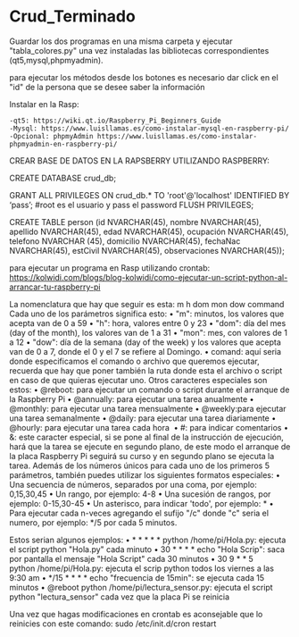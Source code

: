 # Crud_Terminado

Guardar los dos programas en una misma carpeta y ejecutar "tabla_colores.py" una vez instaladas las bibliotecas correspondientes (qt5,mysql,phpmyadmin).


para ejecutar los métodos desde los botones es necesario dar click en el "id" de la persona que se desee saber la información


Instalar en la Rasp:

	-qt5: https://wiki.qt.io/Raspberry_Pi_Beginners_Guide
	-Mysql: https://www.luisllamas.es/como-instalar-mysql-en-raspberry-pi/
	-Opcional: phpmyAdmin https://www.luisllamas.es/como-instalar-phpmyadmin-en-raspberry-pi/

CREAR BASE DE DATOS EN LA RAPSBERRY UTILIZANDO  RASPBERRY:

CREATE DATABASE crud_db;

GRANT ALL PRIVILEGES ON crud_db.* TO 'root'@'localhost' IDENTIFIED BY ‘pass’; #root es el usuario y pass el password
FLUSH PRIVILEGES;

CREATE TABLE person
(id NVARCHAR(45),
 nombre NVARCHAR(45),
 apellido NVARCHAR(45),
 edad NVARCHAR(45),
 ocupación NVARCHAR(45),
 telefono NVARCHAR (45),
 domicilio NVARCHAR(45),
 fechaNac NVARCHAR(45),
 estCivil NVARCHAR(45),
 observaciones NVARCHAR(45));

para ejecutar un programa en Rasp utilizando crontab: https://kolwidi.com/blogs/blog-kolwidi/como-ejecutar-un-script-python-al-arrancar-tu-raspberry-pi

La nomenclatura que hay que seguir es esta:
m h  dom mon dow   command
Cada uno de los parámetros significa esto:
    • "m": minutos, los valores que acepta van de 0 a 59 
    • "h": hora, valores entre 0 y 23 
    • "dom": día del mes (day of the month), los valores van de 1 a 31 
    • "mon": mes, con valores de 1 a 12 
    • "dow": día de la semana (day of the week) y los valores que acepta van de 0 a 7, donde el 0 y el 7 se refiere al Domingo. 
    • comand: aquí seria donde especificamos el comando o archivo que queremos ejecutar, recuerda que hay que poner también la ruta donde esta el archivo o script en caso de que quieras ejecutar uno. 
Otros caracteres especiales son estos:
    • @reboot: para ejecutar un comando o script durante el arranque de la Raspberry Pi 
    • @annually: para ejecutar una tarea anualmente 
    • @monthly: para ejecutar una tarea mensualmente 
    • @weekly:para ejecutar una tarea semanalmente 
    • @daily: para ejecutar una tarea diariamente 
    • @hourly: para ejecutar una tarea cada hora  
    • #: para indicar comentarios 
    • &: este caracter especial, si se pone al final de la instrucción de ejecución, hará que la tarea se ejecute en segundo plano, de este modo el arranque de la placa Raspberry Pi seguirá su curso y en segundo plano se ejecuta la tarea. 
Además de los números únicos para cada uno de los primeros 5 parámetros, también puedes utilizar los siguientes formatos especiales:
    • Una secuencia de números, separados por una coma, por ejemplo: 0,15,30,45 
    • Un rango, por ejemplo: 4-8 
    • Una sucesión de rangos, por ejemplo: 0-15,30-45 
    • Un asterisco, para indicar 'todo', por ejemplo: * 
    • Para ejecutar cada n-veces agregando el sufijo "/c" donde "c" seria el numero, por ejemplo: */5 por cada 5 minutos. 

Estos serian algunos ejemplos:
    • * * * * * python /home/pi/Hola.py: ejecuta el script python "Hola.py" cada minuto 
    • 30 * * * * echo "Hola Scrip": saca por pantalla el mensaje "Hola Script" cada 30 minutos 
    • 30 9 * * 5 python /home/pi/Hola.py: ejecuta el scrip python todos los viernes a las 9:30 am 
    • */15 * * * * echo "frecuencia de 15min": se ejecuta cada 15 minutos 
    • @reboot python /home/pi/lectura_sensor.py: ejecuta el script python "lectura_sensor" cada vez que la placa Pi se reinicia 
      
Una vez que hagas modificaciones en crontab es aconsejable que lo reinicies con este comando:
sudo /etc/init.d/cron restart
